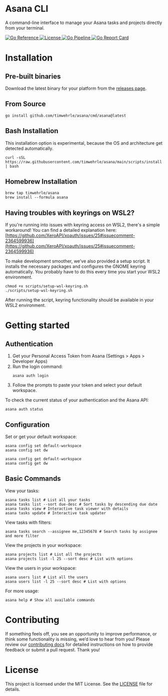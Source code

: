 # Asana CLI

A command-line interface to manage your Asana tasks and projects directly from your terminal.

<div>
    <a href="https://pkg.go.dev/github.com/timwehrle/asana">
        <img src="https://pkg.go.dev/badge/github.com/timwehrle/asana.svg" alt="Go Reference">
    </a>
    <a href="https://github.com/timwehrle/asana/blob/main/LICENSE">
        <img src="https://img.shields.io/badge/license-MIT-blue.svg" alt="License">
    </a>
   <a href="https://github.com/timwehrle/asana/actions/workflows/go.yml">
      <img src="https://github.com/timwehrle/asana/actions/workflows/go.yml/badge.svg" alt="Go Pipeline">
   </a>
   <a href="https://goreportcard.com/report/github.com/timwehrle/asana">
      <img src="https://goreportcard.com/badge/github.com/timwehrle/asana" alt="Go Report Card">
   </a>
</div>

# Installation

## Pre-built binaries

Download the latest binary for your platform from the [releases page](https://github.com/timwehrle/asana/releases).

## From Source

```shell
go install github.com/timwehrle/asana/cmd/asana@latest
```

## Bash Installation

This installation option is experimental, because the OS and architecture get detected automatically.

```shell
curl -sSL https://raw.githubusercontent.com/timwehrle/asana/main/scripts/install.sh | bash
```

## Homebrew Installation

```shell
brew tap timwehrle/asana
brew install --formula asana
```

## Having troubles with keyrings on WSL2?

If you're running into issues with keyring access on WSL2, there's a simple workaround!
You can find a detailed explanation here: [https://github.com/XeroAPI/xoauth/issues/25#issuecomment-2364599936](https://github.com/XeroAPI/xoauth/issues/25#issuecomment-2364599936)

To make development smoother, we've also provided a setup script.
It installs the necessary packages and configures the GNOME keyring automatically. You probably have to do this every time you start your WSL2 environment. 
```shell
chmod +x scripts/setup-wsl-keyring.sh
./scripts/setup-wsl-keyring.sh
```
After running the script, keyring functionality should be available in your WSL2 environment.

# Getting started

## Authentication

1. Get your Personal Access Token from Asana (Settings > Apps > Developer Apps)
2. Run the login command:
   ```shell
   asana auth login
   ```
3. Follow the prompts to paste your token and select your default workspace.

To check the current status of your authentication and the Asana API:
```shell
asana auth status
```

## Configuration

Set or get your default workspace:

```shell
asana config set default-workspace
asana config set dw

asana config get default-workspace
asana config get dw
```

## Basic Commands

View your tasks:

```shell
asana tasks list # List all your tasks
asana tasks list --sort due-desc # Sort tasks by descending due date
asana tasks view # Interactive task viewer with details
asana tasks update # Interactive task updater
```

View tasks with filters:

```shell
asana tasks search --assignee me,12345678 # Search tasks by assignee and more filter
```

View the projects in your workspace:
```shell
asana projects list # List all the projects
asana projects list -l 25 --sort desc # List with options
```

View the users in your workspace:
```shell
asana users list # List all the users
asana users list -l 25 --sort desc # List with options
```

For more usage:
```shell
asana help # Show all available commands
```

# Contributing

If something feels off, you see an opportunity to improve performance, or think some
functionality is missing, we’d love to hear from you! Please review our [contributing docs][contributing] for
detailed instructions on how to provide feedback or submit a pull request. Thank you!

# License

This project is licensed under the MIT License. See the [LICENSE][license] file for details.

[contributing]: ./.github/CONTRIBUTING.md
[license]: ./LICENSE
